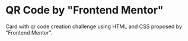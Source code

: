 # QR Code by "Frontend Mentor"

Card with qr code creation challenge using HTML and CSS proposed by "Frontend Mentor".
